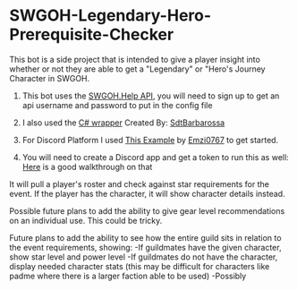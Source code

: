 # SWGOH-Legendary-Hero-Prerequisite-Checker

This bot is a side project that is intended to give a player insight into whether or not they are able to get a "Legendary" or "Hero's Journey Character in SWGOH.

1. This bot uses the [SWGOH.Help API](https://api.swgoh.help/), you will need to sign up to get an api username and password to put in the config file

2. I also used the [C# wrapper](https://github.com/SdtBarbarossa/SWGOH-Help-Api-C-Sharp) Created By: [SdtBarbarossa](https://github.com/SdtBarbarossa)

3. For Discord Platform I used [This Example](https://github.com/DSharpPlus/Example-Bots/tree/master/DSPlus.Examples.CSharp.Ex03) by [Emzi0767](https://github.com/Emzi0767) to get started.

4. You will need to create a Discord app and get a token to run this as well: [Here](https://github.com/reactiflux/discord-irc/wiki/Creating-a-discord-bot-&-getting-a-token) is a good walkthrough on that

It will pull a player's roster and check against star requirements for the event. If the player has the character, it will show character details instead.

Possible future plans to add the ability to give gear level recommendations on an individual use. This could be tricky.

Future plans to add the ability to see how the entire guild sits in relation to the event requirements, showing:
    -If guildmates have the given character, show star level and power level
    -If guildmates do not have the character, display needed character stats (this may be difficult for characters like padme where there is a larger faction able to be used)
    -Possibly 

